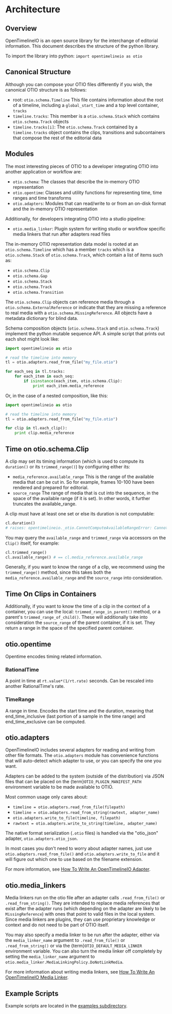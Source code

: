 # Architecture

Overview
----------

OpenTimelineIO is an open source library for the interchange of editorial information.  This document describes the structure of the python library.

To import the library into python:
`import opentimelineio as otio`

Canonical Structure
--------------------

Although you can compose your OTIO files differently if you wish, the canonical OTIO structure is as follows:

- root: `otio.schema.Timeline` This file contains information about the root of a timeline, including a `global_start_time` and a top level container, `tracks`
- `timeline.tracks`: This member is a `otio.schema.Stack` which contains `otio.schema.Track` objects
- `timeline.tracks[i]`:  The `otio.schema.Track` contained by a `timeline.tracks` object contains the clips, transitions and subcontainers that compose the rest of the editorial data

Modules
--------

The most interesting pieces of OTIO to a developer integrating OTIO into another application or workflow are:
- `otio.schema`: The classes that describe the in-memory OTIO representation
- `otio.opentime`: Classes and utility functions for representing time, time ranges and time transforms
- `otio.adapters`: Modules that can read/write to or from an on-disk format and the in-memory OTIO representation

Additionally, for developers integrating OTIO into a studio pipeline:
- `otio.media_linker`: Plugin system for writing studio or workflow specific media linkers that run after adapters read files

The in-memory OTIO representation data model is rooted at an `otio.schema.Timeline` which has a member `tracks` which is a `otio.schema.Stack` of `otio.schema.Track`, which contain a list of items such as:
- `otio.schema.Clip`
- `otio.schema.Gap`
- `otio.schema.Stack`
- `otio.schema.Track`
- `otio.schema.Transition`

The `otio.schema.Clip` objects can reference media through a `otio.schema.ExternalReference` or indicate that they are missing a reference to real media with a `otio.schema.MissingReference`.  All objects have a metadata dictionary for blind data.

Schema composition objects (`otio.schema.Stack` and `otio.schema.Track`) implement the python mutable sequence API.  A simple script that prints out each shot might look like:


```python
import opentimelineio as otio

# read the timeline into memory
tl = otio.adapters.read_from_file("my_file.otio")

for each_seq in tl.tracks:
    for each_item in each_seq:
        if isinstance(each_item, otio.schema.Clip):
            print each_item.media_reference
```

Or, in the case of a nested composition, like this:

```python
import opentimelineio as otio

# read the timeline into memory
tl = otio.adapters.read_from_file("my_file.otio")

for clip in tl.each_clip():
    print clip.media_reference
```

## Time on otio.schema.Clip

A clip may set its timing information (which is used to compute its `duration()` or its `trimmed_range()`) by configuring either its:
- `media_reference.available_range`
 This is the range of the available media that can be cut in.  So for example, frames 10-100 have been rendered and prepared for editorial.
- `source_range`
 The range of media that is cut into the sequence, in the space of the available range (if it is set). In other words, it further truncates the available_range.

A clip must have at least one set or else its duration is not computable:

```python
cl.duration()
# raises: opentimelineio._otio.CannotComputeAvailableRangeError: Cannot compute available range: No available_range set on media reference on clip: Clip("", ExternalReference("file:///example.mov"), None, {})
```

You may query the `available_range` and `trimmed_range` via accessors on the `Clip()` itself, for example:

```python
cl.trimmed_range()
cl.available_range() # == cl.media_reference.available_range
```

Generally, if you want to know the range of a clip, we recommend using the `trimmed_range()` method, since this takes both the `media_reference.available_range` and the `source_range` into consideration.

## Time On Clips in Containers

Additionally, if you want to know the time of a clip in the context of a container, you can use the local:
`trimmed_range_in_parent()` method, or a parent's `trimmed_range_of_child()`.  These will additionally take into consideration the `source_range` of the parent container, if it is set.  They return a range in the space of the specified parent container.

## otio.opentime

Opentime encodes timing related information.

### RationalTime

A point in time at `rt.value*(1/rt.rate)` seconds.  Can be rescaled into another RationalTime's rate.

### TimeRange

A range in time.  Encodes the start time and the duration, meaning that end_time_inclusive (last portion of a sample in the time range) and end_time_exclusive can be computed.

## otio.adapters

OpenTimelineIO includes several adapters for reading and writing from other file formats. The `otio.adapters` module has convenience functions that will auto-detect which adapter to use, or you can specify the one you want.

Adapters can be added to the system (outside of the distribution) via JSON files that can be placed on the {term}`OTIO_PLUGIN_MANIFEST_PATH` environment variable to be made available to OTIO.

Most common usage only cares about:
- `timeline = otio.adapters.read_from_file(filepath)`
- `timeline = otio.adapters.read_from_string(rawtext, adapter_name)`
- `otio.adapters.write_to_file(timeline, filepath)`
- `rawtext = otio.adapters.write_to_string(timeline, adapter_name)`

The native format serialization (`.otio` files) is handled via the "otio_json" adapter, `otio.adapters.otio_json`.

In most cases you don't need to worry about adapter names, just use `otio.adapters.read_from_file()` and `otio.adapters.write_to_file` and it will figure out which one to use based on the filename extension.

For more information, see [How To Write An OpenTimelineIO Adapter](/python-tutorials/write-an-adapter).

## otio.media_linkers

Media linkers run on the otio file after an adapter calls `.read_from_file()` or `.read_from_string()`.  They are intended to replace media references that exist after the adapter runs (which depending on the adapter are likely to be `MissingReference`) with ones that point to valid files in the local system.  Since media linkers are plugins, they can use proprietary knowledge or context and do not need to be part of OTIO itself.

You may also specify a media linker to be run after the adapter, either via the `media_linker_name` argument to `.read_from_file()` or `.read_from_string()` or via the {term}`OTIO_DEFAULT_MEDIA_LINKER` environment variable.  You can also turn the media linker off completely by setting the `media_linker_name` argument to `otio.media_linker.MediaLinkingPolicy.DoNotLinkMedia`.

For more information about writing media linkers, see [How To Write An OpenTimelineIO Media Linker](/python-tutorials/write-a-media-linker).

Example Scripts
----------------

Example scripts are located in the [examples subdirectory](https://github.com/AcademySoftwareFoundation/OpenTimelineIO/tree/main/examples).
